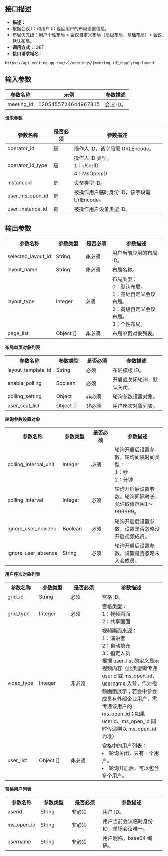 ## 接口描述
- **描述：**
 - 根据会议 ID 和用户 ID 返回用户的布局设置信息。
 - 布局优先级：用户个性布局 > 会议自定义布局（高级布局、基础布局）> 会议默认布局。
- **调用方式：** GET
- **接口请求域名：** 
```josn
https://api.meeting.qq.com/v1/meetings/{meeting_id}/applying-layout
```



## 输入参数
| 参数名称   | 示例                | 参数描述   |
| ---------- | ------------------- | ------ |
| meeting_id | 1205455724644967815 | 会议 ID。 |

**请求参数**

| 参数名称         | 是否必须                                                          | 参数描述                                       |
| ---------------- | -------- | -------------------------------------------- |
| operator_id      | 是                                             | 操作人 ID，该字段需 URLEncode。                 |
| operator_id_type | 是                                                    | 操作人 ID 类型。<br>1：UserID<br>4：MsOpenID           |
| instanceid       | 是                                      | 设备类型 ID。                                  |
| user_ms_open_id  | 是      | 被操作用户临时身份 ID，该字段需 UrlEncode。 |
| user_instance_id | 是                                               | 被操作用户设备类型 ID。                        |

## 输出参数
<table>
   <tr>
      <th width="20%" >参数名称</td>
      <th width="20%" >参数类型</td>
      <th width="20%" >是否必须</td>
      <th width="40%" >参数描述</td>
   </tr>
   <tr>
      <td>selected_layout_id</td>
      <td>String</td>
      <td>非必须	</td>
      <td>用户当前应用的布局 ID。</td>
   </tr>
   <tr>
      <td>layout_name</td>
      <td>String</td>
      <td>非必须	</td>
      <td>布局名称。</td>
   </tr>
   <tr>
      <td>layout_type</td>
      <td>Integer</td>
      <td>必须</td>
      <td>	布局类型： <br>0：默认布局。<br>1：基础自定义会议布局。 <br>2：高级自定义会议布局。 <br>3：个性布局。</td>
   </tr>
   <tr>
      <td>page_list</td>
      <td>Object []</td>
      <td>非必须	</td>
      <td>布局单页对象列表。</td>
   </tr>
</table>

**布局单页对象列表**
<table>
   <tr>
      <th width="20%" >参数名称</td>
      <th width="20%" >参数类型</td>
      <th width="20%" >是否必须</td>
      <th width="40%" >参数描述</td>
   </tr>
   <tr>
      <td>layout_template_id</td>
      <td>String</td>
      <td>必须</td>
      <td>布局模板 ID。</td>
   </tr>
   <tr>
      <td>enable_polling</td>
      <td>Boolean</td>
      <td>必须</td>
      <td>开启或关闭轮询，默认关闭。</td>
   </tr>
   <tr>
      <td>polling_setting</td>
      <td>Object</td>
      <td>非必须	</td>
      <td>轮询参数设置对象。</td>
   </tr>
   <tr>
      <td>user_seat_list</td>
      <td>Object []</td>
      <td>非必须	</td>
      <td>用户座次对象列表。</td>
   </tr>
</table>

**轮询参数设置对象**
<table>
   <tr>
      <th width="20%" >参数名称</td>
      <th width="20%" >参数类型</td>
      <th width="20%" >是否必须</td>
      <th width="40%" >参数描述</td>
   </tr>
   <tr>
      <td>polling_internal_unit</td>
      <td>Integer</td>
      <td>必须</td>
      <td>轮询开启后设置参数。轮询间隔时间类型： <br>1：秒 <br>2：分钟</td>
   </tr>
   <tr>
      <td>polling_interval</td>
      <td>Integer</td>
      <td>必须</td>
      <td>轮询开启后设置参数。轮询间隔时长，允许取值范围1～999999。</td>
   </tr>
   <tr>
      <td>ignore_user_novideo</td>
      <td>Boolean</td>
      <td>必须</td>
      <td>轮询开启后设置参数，设置是否忽略没开启视频成员。</td>
   </tr>
   <tr>
      <td>ignore_user_absence</td>
      <td>String</td>
      <td>必须</td>
      <td>	轮询开启后设置参数，设置是否忽略未入会成员。</td>
   </tr>
</table>

**用户座次对象列表**
<table>
   <tr>
      <th width="20%" >参数名称</td>
      <th width="20%" >参数类型</td>
      <th width="20%" >是否必须</td>
      <th width="40%" >参数描述</td>
   </tr>
   <tr>
      <td>grid_id</td>
      <td>String</td>
      <td>必须</td>
      <td>宫格 ID。</td>
   </tr>
   <tr>
      <td>grid_type</td>
      <td>Integer</td>
      <td>必须</td>
      <td>宫格类型： <br>1：视频画面 <br>2：共享画面</td>
   </tr>
   <tr>
      <td>video_type</td>
      <td>Integer</td>
      <td>非必须	</td>
      <td>	视频画面来源：<br>1：演讲者 <br>2：自动填充 <br>3：指定人员<br>根据 user_list 的定义显示视频内容（此类型需传递 userid 或 ms_open_id、username 入参，作为视频画面展示；若会中参会成员有外部企业用户，需传递该用户的 ms_open_id；如果 userid、ms_open_id 同时传递则以 ms_open_id 为准）</td>
   </tr>
   <tr>
      <td>user_list</td>
      <td>Object []</td>
      <td>非必须	</td>
      <td>宫格中的用户列表：<li>轮询关闭，只有一个用户。<li>轮询开启后，可以包含多个用户。</td>
   </tr>
</table>

**宫格用户列表**
<table>
   <tr>
      <th width="20%" >参数名称</td>
      <th width="20%" >参数类型</td>
      <th width="20%" >是否必须</td>
      <th width="40%" >参数描述</td>
   </tr>
   <tr>
      <td>userid</td>
      <td>String</td>
      <td>非必须	</td>
      <td>用户 ID。</td>
   </tr>
   <tr>
      <td>ms_open_id</td>
      <td>String</td>
      <td>非必须	</td>
      <td>用户当前会议临时身份 ID，单场会议唯一。</td>
   </tr>
   <tr>
      <td>username</td>
      <td>String</td>
      <td>非必须	</td>
      <td>用户昵称，base64 编码。</td>
   </tr>
</table>
